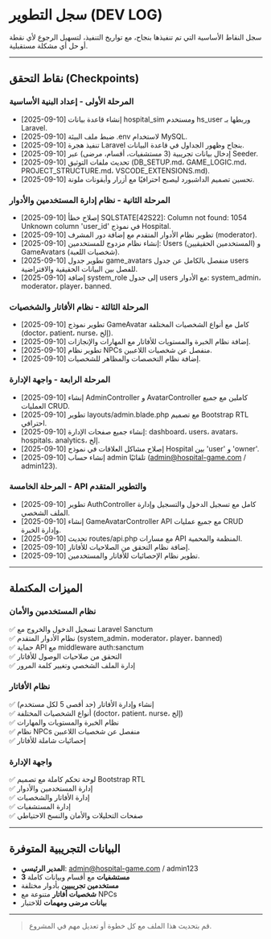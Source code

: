 # سجل التطوير (DEV LOG)

سجل النقاط الأساسية التي تم تنفيذها بنجاح، مع تواريخ التنفيذ، لتسهيل الرجوع لأي نقطة أو حل أي مشكلة مستقبلية.

---

## نقاط التحقق (Checkpoints)

### المرحلة الأولى - إعداد البنية الأساسية
- [2025-09-10] إنشاء قاعدة بيانات hospital_sim ومستخدم hs_user وربطها بـ Laravel.
- [2025-09-10] ضبط ملف البيئة .env لاستخدام MySQL.
- [2025-09-10] تنفيذ هجرة Laravel بنجاح وظهور الجداول في قاعدة البيانات.
- [2025-09-10] إدخال بيانات تجريبية (3 مستشفيات، أقسام، مرضى) عبر Seeder.
- [2025-09-10] تحديث ملفات التوثيق (DB_SETUP.md، GAME_LOGIC.md، PROJECT_STRUCTURE.md، VSCODE_EXTENSIONS.md).
- [2025-09-10] تحسين تصميم الداشبورد ليصبح احترافيًا مع أزرار وأيقونات ملونة.

### المرحلة الثانية - نظام إدارة المستخدمين والأدوار
- [2025-09-10] إصلاح خطأ SQLSTATE[42S22]: Column not found: 1054 Unknown column 'user_id' في نموذج Hospital.
- [2025-09-10] تطوير نظام الأدوار المتقدم مع إضافة دور المشرف (moderator).
- [2025-09-10] إنشاء نظام مزدوج للمستخدمين: Users (المستخدمين الحقيقيين) و GameAvatars (شخصيات اللعبة).
- [2025-09-10] تطوير جدول game_avatars منفصل بالكامل عن جدول users للفصل بين البيانات الحقيقية والافتراضية.
- [2025-09-10] إضافة system_role إلى جدول users مع الأدوار: system_admin، moderator، player، banned.

### المرحلة الثالثة - نظام الأفاتار والشخصيات
- [2025-09-10] تطوير نموذج GameAvatar كامل مع أنواع الشخصيات المختلفة (doctor، patient، nurse، إلخ).
- [2025-09-10] إضافة نظام الخبرة والمستويات للأفاتار مع المهارات والإنجازات.
- [2025-09-10] تطوير نظام NPCs منفصل عن شخصيات اللاعبين.
- [2025-09-10] إضافة نظام التخصصات والمظاهر للشخصيات.

### المرحلة الرابعة - واجهة الإدارة
- [2025-09-10] إنشاء AdminController و AvatarController كاملين مع جميع العمليات CRUD.
- [2025-09-10] تطوير layouts/admin.blade.php مع تصميم Bootstrap RTL احترافي.
- [2025-09-10] إنشاء جميع صفحات الإدارة: dashboard، users، avatars، hospitals، analytics، إلخ.
- [2025-09-10] إصلاح مشاكل العلاقات في نموذج Hospital بين 'user' و 'owner'.
- [2025-09-10] إنشاء حساب admin تلقائيًا (admin@hospital-game.com / admin123).

### المرحلة الخامسة - API والتطوير المتقدم
- [2025-09-10] تطوير AuthController كامل مع تسجيل الدخول والتسجيل وإدارة الملف الشخصي.
- [2025-09-10] إنشاء GameAvatarController API مع جميع عمليات CRUD وإدارة الخبرة.
- [2025-09-10] تحديث routes/api.php مع مسارات API المنظمة والمحمية.
- [2025-09-10] إضافة نظام التحقق من الصلاحيات للأفاتار.
- [2025-09-10] تطوير نظام الإحصائيات للأفاتار والمستخدمين.

---

## الميزات المكتملة

### نظام المستخدمين والأمان
✅ تسجيل الدخول والخروج مع Laravel Sanctum  
✅ نظام الأدوار المتقدم (system_admin، moderator، player، banned)  
✅ حماية API مع middleware auth:sanctum  
✅ التحقق من صلاحيات الوصول للأفاتار  
✅ إدارة الملف الشخصي وتغيير كلمة المرور  

### نظام الأفاتار
✅ إنشاء وإدارة الأفاتار (حد أقصى 5 لكل مستخدم)  
✅ أنواع الشخصيات المختلفة (doctor، patient، nurse، إلخ)  
✅ نظام الخبرة والمستويات والمهارات  
✅ نظام NPCs منفصل عن شخصيات اللاعبين  
✅ إحصائيات شاملة للأفاتار  

### واجهة الإدارة
✅ لوحة تحكم كاملة مع تصميم Bootstrap RTL  
✅ إدارة المستخدمين والأدوار  
✅ إدارة الأفاتار والشخصيات  
✅ إدارة المستشفيات  
✅ صفحات التحليلات والأمان والنسخ الاحتياطي  

---

## البيانات التجريبية المتوفرة

- **المدير الرئيسي**: admin@hospital-game.com / admin123
- **3 مستشفيات** مع أقسام وبيانات كاملة
- **مستخدمين تجريبيين** بأدوار مختلفة
- **شخصيات أفاتار** متنوعة مع NPCs
- **بيانات مرضى ومهمات** للاختبار

---

> قم بتحديث هذا الملف مع كل خطوة أو تعديل مهم في المشروع.
